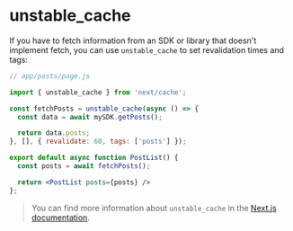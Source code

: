 # unstable_cache

If you have to fetch information from an SDK or library that doesn't implement fetch, you can use `unstable_cache` to set revalidation times and tags:

```jsx
// app/posts/page.js

import { unstable_cache } from 'next/cache';

const fetchPosts = unstable_cache(async () => {
  const data = await mySDK.getPosts();

  return data.posts;
}, [], { revalidate: 60, tags: ['posts'] });

export default async function PostList() {
  const posts = await fetchPosts();

  return <PostList posts={posts} />
};
```
> You can find more information about `unstable_cache` in the [Next.js documentation](https://nextjs.org/docs/app/api-reference/functions/unstable_cache).
